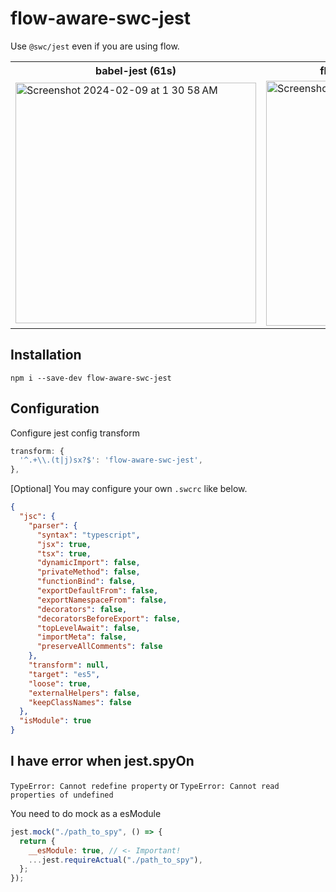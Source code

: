 # flow-aware-swc-jest

Use `@swc/jest` even if you are using flow.

<table>
  <tr>
    <th>babel-jest (61s)</th>
    <th>flow-aware-swc-jest (23s)</th>
  </tr>
  <tr>
<td>
  
<img width="385" alt="Screenshot 2024-02-09 at 1 30 58 AM" src="https://github.com/changwoolab/react-native-fast-jest/assets/64240134/f07ecabf-76b6-4417-88b9-747f5c7d97f5">

</td>
<td>

<img width="392" alt="Screenshot 2024-02-09 at 1 27 52 AM" src="https://github.com/changwoolab/react-native-fast-jest/assets/64240134/7360d9d1-3bd0-45ec-a555-e0ea8f8dafbf">

</td>
  </tr>
</table>

## Installation

```
npm i --save-dev flow-aware-swc-jest
```

## Configuration

Configure jest config transform

```js
transform: {
  '^.+\\.(t|j)sx?$': 'flow-aware-swc-jest',
},
```

[Optional] You may configure your own `.swcrc` like below.

```json
{
  "jsc": {
    "parser": {
      "syntax": "typescript",
      "jsx": true,
      "tsx": true,
      "dynamicImport": false,
      "privateMethod": false,
      "functionBind": false,
      "exportDefaultFrom": false,
      "exportNamespaceFrom": false,
      "decorators": false,
      "decoratorsBeforeExport": false,
      "topLevelAwait": false,
      "importMeta": false,
      "preserveAllComments": false
    },
    "transform": null,
    "target": "es5",
    "loose": true,
    "externalHelpers": false,
    "keepClassNames": false
  },
  "isModule": true
}
```

## I have error when jest.spyOn

`TypeError: Cannot redefine property` or `TypeError: Cannot read properties of undefined`

You need to do mock as a esModule

```js
jest.mock("./path_to_spy", () => {
  return {
    __esModule: true, // <- Important!
    ...jest.requireActual("./path_to_spy"),
  };
});
```
